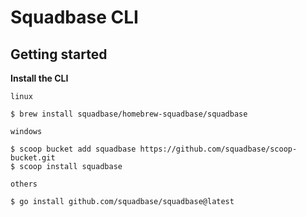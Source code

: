 # Squadbase CLI

## Getting started

**Install the CLI**

`linux`

```shell
$ brew install squadbase/homebrew-squadbase/squadbase
```

`windows`

```shell
$ scoop bucket add squadbase https://github.com/squadbase/scoop-bucket.git
$ scoop install squadbase
```

`others`

```shell
$ go install github.com/squadbase/squadbase@latest
```
